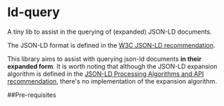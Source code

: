 # ld-query

A tiny lib to assist in the querying of (expanded) JSON-LD documents.

The JSON-LD format is defined in the [W3C JSON-LD recommendation].

This library aims to assist with querying json-ld documents **in their expanded form**. It is worth noting that although the JSON-LD expansion algorithm is defined in the [JSON-LD Processing Algorithms and API recommendation], there's no implementation of the expansion algorithm.


##Pre-requisites


[W3C JSON-LD recommendation]: https://www.w3.org/TR/json-ld/
[JSON-LD Processing Algorithms and API recommendation]: https://www.w3.org/TR/json-ld-api/#expansion
